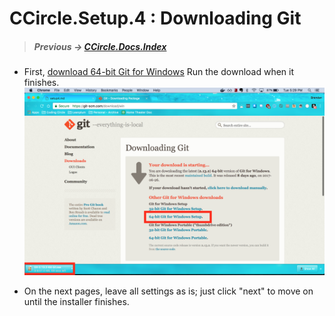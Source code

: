 # CCircle.Setup.4 : Downloading Git
> ##### Previous -> [CCircle.Docs.Index](../../../index.md)

* First, [download 64-bit Git for Windows](https://git-scm.com/download/win)
  Run the download when it finishes.
  ![gitDownload01](image/gitDownload01.jpg)

* On the next pages, leave all settings as is; just click "next" to move on until the installer finishes.
